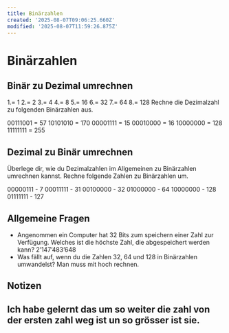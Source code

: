 ```yaml
---
title: Binärzahlen
created: '2025-08-07T09:06:25.660Z'
modified: '2025-08-07T11:59:26.875Z'
---
```


# Binärzahlen


## Binär zu Dezimal umrechnen
1.= 1
2.= 2
3.= 4
4.= 8
5.= 16
6.= 32
7.= 64
8.= 128
Rechne die Dezimalzahl zu folgenden Binärzahlen aus.

00111001 = 57
10101010 = 170
00001111 = 15
00010000 = 16
10000000 = 128
11111111 = 255

## Dezimal zu Binär umrechnen

Überlege dir, wie du Dezimalzahlen im Allgemeinen zu Binärzahlen umrechnen kannst. Rechne folgende Zahlen zu Binärzahlen um.

00000111 - 7
00011111 - 31
00100000 - 32
01000000 - 64
10000000 - 128
01111111 - 127

## Allgemeine Fragen

- Angenommen ein Computer hat 32 Bits zum speichern einer Zahl zur Verfügung. Welches ist die höchste Zahl, die abgespeichert werden kann?
 2’147’483’648
- Was fällt auf, wenn du die Zahlen 32, 64 und 128 in Binärzahlen umwandelst?
Man muss mit hoch rechnen.
## Notizen

Ich habe gelernt das um so weiter die zahl von der ersten zahl weg ist un so grösser ist sie. 
---

